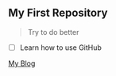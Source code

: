 ## My First Repository
> Try to do better

- [ ] Learn how to use GitHub

[My Blog](https://www.luogu.com.cn/blog/l-123-456-789-0-7a/)
